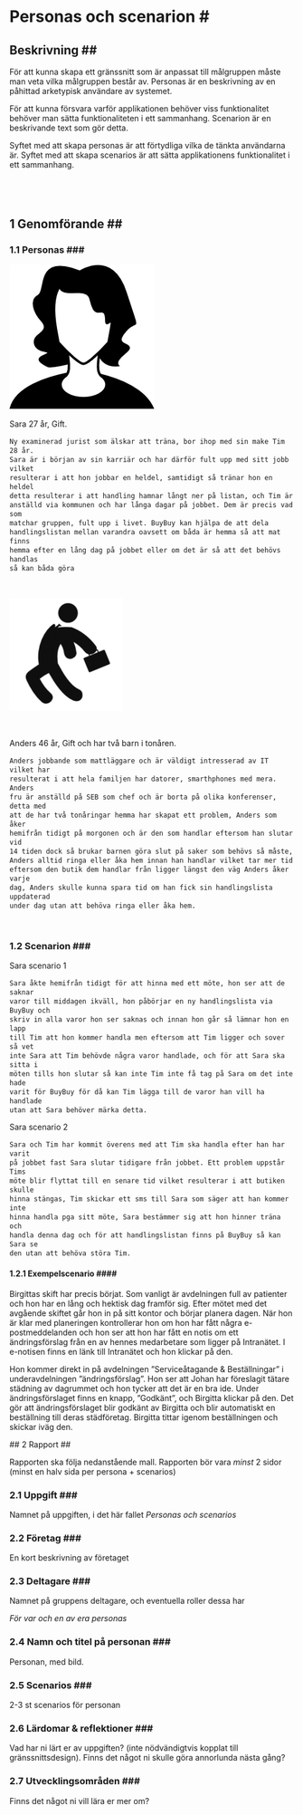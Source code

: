 Personas och scenarion \#
=========================

Beskrivning \#\#
----------------

För att kunna skapa ett gränssnitt som är anpassat till målgruppen måste man
veta vilka målgruppen består av. Personas är en beskrivning av en påhittad
arketypisk användare av systemet.

För att kunna försvara varför applikationen behöver viss funktionalitet behöver
man sätta funktionaliteten i ett sammanhang. Scenarion är en beskrivande text
som gör detta.

Syftet med att skapa personas är att förtydliga vilka de tänkta användarna är.
Syftet med att skapa scenarios är att sätta applikationens funktionalitet i ett
sammanhang.

 
-

1 Genomförande \#\#
-------------------

### 1.1 Personas \#\#\#

![](<personas_scenarios.images/1FBQl8.jpg>)

Sara 27 år, Gift.

    Ny examinerad jurist som älskar att träna, bor ihop med sin make Tim 28 år.
    Sara är i början av sin karriär och har därför fult upp med sitt jobb vilket
    resulterar i att hon jobbar en heldel, samtidigt så tränar hon en heldel
    detta resulterar i att handling hamnar långt ner på listan, och Tim är
    anställd via kommunen och har långa dagar på jobbet. Dem är precis vad som
    matchar gruppen, fult upp i livet. BuyBuy kan hjälpa de att dela
    handlingslistan mellan varandra oavsett om båda är hemma så att mat finns
    hemma efter en lång dag på jobbet eller om det är så att det behövs handlas
    så kan båda göra

 

![](<personas_scenarios.images/8zjOsB.jpg>)

 

Anders 46 år, Gift och har två barn i tonåren.

    Anders jobbande som mattläggare och är väldigt intresserad av IT vilket har
    resulterat i att hela familjen har datorer, smarthphones med mera. Anders
    fru är anställd på SEB som chef och är borta på olika konferenser, detta med
    att de har två tonåringar hemma har skapat ett problem, Anders som åker
    hemifrån tidigt på morgonen och är den som handlar eftersom han slutar vid
    14 tiden dock så brukar barnen göra slut på saker som behövs så måste,
    Anders alltid ringa eller åka hem innan han handlar vilket tar mer tid
    eftersom den butik dem handlar från ligger längst den väg Anders åker varje
    dag, Anders skulle kunna spara tid om han fick sin handlingslista uppdaterad
    under dag utan att behöva ringa eller åka hem.

 

### 1.2 Scenarion \#\#\#

Sara scenario 1

    Sara åkte hemifrån tidigt för att hinna med ett möte, hon ser att de saknar
    varor till middagen ikväll, hon påbörjar en ny handlingslista via BuyBuy och
    skriv in alla varor hon ser saknas och innan hon går så lämnar hon en lapp
    till Tim att hon kommer handla men eftersom att Tim ligger och sover så vet
    inte Sara att Tim behövde några varor handlade, och för att Sara ska sitta i
    möten tills hon slutar så kan inte Tim inte få tag på Sara om det inte hade
    varit för BuyBuy för då kan Tim lägga till de varor han vill ha handlade
    utan att Sara behöver märka detta.

Sara scenario 2

    Sara och Tim har kommit överens med att Tim ska handla efter han har varit
    på jobbet fast Sara slutar tidigare från jobbet. Ett problem uppstår Tims
    möte blir flyttat till en senare tid vilket resulterar i att butiken skulle
    hinna stängas, Tim skickar ett sms till Sara som säger att han kommer inte
    hinna handla pga sitt möte, Sara bestämmer sig att hon hinner träna och
    handla denna dag och för att handlingslistan finns på BuyBuy så kan Sara se
    den utan att behöva störa Tim.

#### 1.2.1 Exempelscenario \#\#\#\#

Birgittas skift har precis börjat. Som vanligt är avdelningen full av patienter
och hon har en lång och hektisk dag framför sig. Efter mötet med det avgående
skiftet går hon in på sitt kontor och börjar planera dagen. När hon är klar med
planeringen kontrollerar hon om hon har fått några e- postmeddelanden och hon
ser att hon har fått en notis om ett ändringsförslag från en av hennes
medarbetare som ligger på Intranätet. I e-notisen finns en länk till Intranätet
och hon klickar på den.

Hon kommer direkt in på avdelningen ”Serviceåtagande & Beställningar” i
underavdelningen ”ändringsförslag”. Hon ser att Johan har föreslagit tätare
städning av dagrummet och hon tycker att det är en bra ide. Under
ändringsförslaget finns en knapp, ”Godkänt”, och Birgitta klickar på den. Det
gör att ändringsförslaget blir godkänt av Birgitta och blir automatiskt en
beställning till deras städföretag. Birgitta tittar igenom beställningen och
skickar iväg den.

\#\# 2 Rapport \#\#

Rapporten ska följa nedanstående mall. Rapporten bör vara *minst* 2 sidor (minst
en halv sida per persona + scenarios)

### 2.1 Uppgift \#\#\#

Namnet på uppgiften, i det här fallet *Personas och scenarios*

### 2.2 Företag \#\#\#

En kort beskrivning av företaget

### 2.3 Deltagare \#\#\#

Namnet på gruppens deltagare, och eventuella roller dessa har

*För var och en av era personas*

### 2.4 Namn och titel på personan \#\#\#

Personan, med bild.

### 2.5 Scenarios \#\#\#

2-3 st scenarios för personan

### 2.6 Lärdomar & reflektioner \#\#\#

Vad har ni lärt er av uppgiften? (inte nödvändigtvis kopplat till
gränssnittsdesign). Finns det något ni skulle göra annorlunda nästa gång?

### 2.7 Utvecklingsområden \#\#\#

Finns det något ni vill lära er mer om?

 

 

